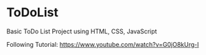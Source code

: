 # ToDoList
Basic ToDo List Project using HTML, CSS, JavaScript

Following Tutorial: https://www.youtube.com/watch?v=G0jO8kUrg-I
